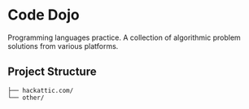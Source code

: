 # Code Dojo


Programming languages practice.
A collection of algorithmic problem solutions from various platforms.

## Project Structure
```
├── hackattic.com/
└── other/
```
